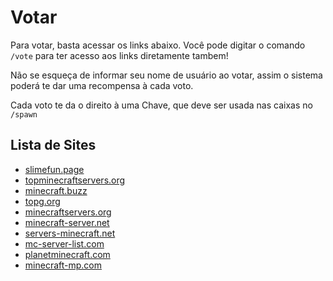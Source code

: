# Votar

Para votar, basta acessar os links abaixo. Você pode digitar o comando `/vote` para ter acesso aos links diretamente tambem!

Não se esqueça de informar seu nome de usuário ao votar, assim o sistema poderá te dar uma recompensa à cada voto. 

Cada voto te da o direito à uma Chave, que deve ser usada nas caixas no `/spawn`

## Lista de Sites

- [slimefun.page](https://slimefun.page/main/servers/server/slug/2-servidor-da-ordem)
- [topminecraftservers.org](https://topminecraftservers.org/vote/36407)
- [minecraft.buzz](https://minecraft.buzz/vote/9617)
- [topg.org](https://topg.org/minecraft-servers/server-660362)
- [minecraftservers.org](https://minecraftservers.org/vote/658705)
- [minecraft-server.net](https://minecraft-server.net/vote/servidor-da-ordem/)
- [servers-minecraft.net](https://servers-minecraft.net/server-servidor-da-ordem.26426/vote)
- [mc-server-list.com](https://mc-server-list.com/server/1564-servidor-da-ordem/vote/)
- [planetminecraft.com](https://www.planetminecraft.com/server/servidor-da-ordem/)
- [minecraft-mp.com](https://minecraft-mp.com/server/328124/vote/)
